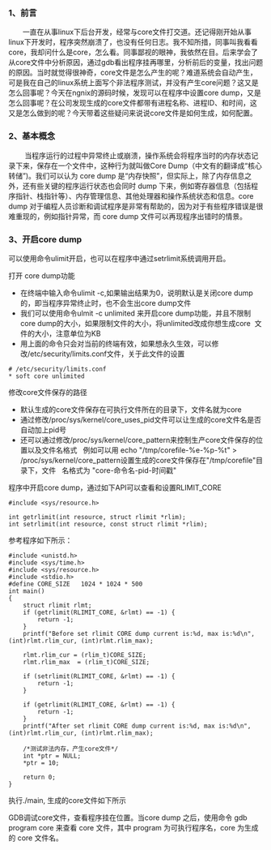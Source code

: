 ### 1、前言

　　一直在从事linux下后台开发，经常与core文件打交道。还记得刚开始从事linux下开发时，程序突然崩溃了，也没有任何日志。我不知所措，同事叫我看看core，我却问什么是core，怎么看。同事鄙视的眼神，我依然在目。后来学会了从core文件中分析原因，通过gdb看出程序挂再哪里，分析前后的变量，找出问题的原因。当时就觉得很神奇，core文件是怎么产生的呢？难道系统会自动产生，可是我在自己的linux系统上面写个非法程序测试，并没有产生core问题？这又是怎么回事呢？今天在ngnix的源码时候，发现可以在程序中设置core dump，又是怎么回事呢？在公司发现生成的core文件都带有进程名称、进程ID、和时间，这又是怎么做到的呢？今天带着这些疑问来说说core文件是如何生成，如何配置。

### 2、基本概念

　　 当程序运行的过程中异常终止或崩溃，操作系统会将程序当时的内存状态记录下来，保存在一个文件中，这种行为就叫做Core Dump（中文有的翻译成“核心转储”)。我们可以认为 core dump 是“内存快照”，但实际上，除了内存信息之外，还有些关键的程序运行状态也会同时 dump 下来，例如寄存器信息（包括程序指针、栈指针等）、内存管理信息、其他处理器和操作系统状态和信息。core dump 对于编程人员诊断和调试程序是非常有帮助的，因为对于有些程序错误是很难重现的，例如指针异常，而 core dump 文件可以再现程序出错时的情景。

### 3、开启core dump

可以使用命令ulimit开启，也可以在程序中通过setrlimit系统调用开启。

打开 core dump功能
* 在终端中输入命令ulimit -c,如果输出结果为0，说明默认是关闭core dump的，即当程序异常终止时，也不会生出core dump文件
* 我们可以使用命令ulmit -c unlimited 来开启core dump功能，并且不限制core dump的大小，如果限制文件的大小，将unlimited改成你想生成core
  文件的大小，注意单位为KB
* 用上面的命令只会对当前的终端有效，如果想永久生效，可以修改/etc/security/limits.conf文件，关于此文件的设置

```
# /etc/security/limits.conf
* soft core unlimited
```

修改core文件保存的路径
 
 * 默认生成的core文件保存在可执行文件所在的目录下，文件名就为core 
 * 通过修改/proc/sys/kernel/core_uses_pid文件可以让生成的core文件名是否自动加上pid号
 * 还可以通过修改/proc/sys/kernel/core_pattern来控制生产core文件保存的位置以及文件名格式
   例如可以用 echo "/tmp/corefile-%e-%p-%t" > /proc/sys/kernel/core_pattern设置生成的core文件保存在"/tmp/corefile"目录下，文件
   名格式为 "core-命令名-pid-时间戳"
   
程序中开启core dump，通过如下API可以查看和设置RLIMIT_CORE

```
#include <sys/resource.h>

int getrlimit(int resource, struct rlimit *rlim);
int setrlimit(int resource, const struct rlimit *rlim);
```
参考程序如下所示：

```
#include <unistd.h>
#include <sys/time.h>
#include <sys/resource.h>
#include <stdio.h>
#define CORE_SIZE   1024 * 1024 * 500
int main()
{
    struct rlimit rlmt;
    if (getrlimit(RLIMIT_CORE, &rlmt) == -1) {
        return -1; 
    }   
    printf("Before set rlimit CORE dump current is:%d, max is:%d\n", (int)rlmt.rlim_cur, (int)rlmt.rlim_max);

    rlmt.rlim_cur = (rlim_t)CORE_SIZE;
    rlmt.rlim_max  = (rlim_t)CORE_SIZE;

    if (setrlimit(RLIMIT_CORE, &rlmt) == -1) {
        return -1; 
    }   

    if (getrlimit(RLIMIT_CORE, &rlmt) == -1) {
        return -1; 
    }   
    printf("After set rlimit CORE dump current is:%d, max is:%d\n", (int)rlmt.rlim_cur, (int)rlmt.rlim_max);

    /*测试非法内存，产生core文件*/
    int *ptr = NULL;
    *ptr = 10; 

    return 0;
}
```
执行./main, 生成的core文件如下所示



GDB调试core文件，查看程序挂在位置。当core dump 之后，使用命令 gdb program core 来查看 core 文件，其中 program 为可执行程序名，core 为生成的 core 文件名。


